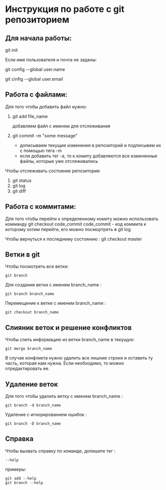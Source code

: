 # Инструкция по работе с git репозиторием

## Для начала работы:
git init

Если имя пользователя и почта не заданы:

git config --global user.name

git cinfig --global user.email

## Работа с файлами:
Для того чтобы добавить файл нужно:
1. git add file_name 

    добавляем файл с именем для отслеживания 

2. git commit -m "some message"

    * дописываем текущие изменения в репозиторий и подписывем их с помощью тега -m
    * если добавить тег -а, то к комиту добавляются все измененные файлы, которые уже отслеживались  

Чтобы отслеживать состояние репозитория:
1. git status
2. git log
3. git diff

## Работа с коммитами: 
Для того чтобы перейти к определенному комиту можно использовать комманду 
git checkout code_commit 
    code_commit - код коммита к которому хотим перейти, его можно посмортреть в git log

Чтобы вернуться к последнему состоянию :
git checkout master

## Ветки в git

Чтобы посмотреть все ветки:

    git branch 

Для создания ветки с именем branch_name :

    git branch branch_name

Перемещение к ветке с именем branch_name :

    git checkout branch_name

## Слияник веток и решение конфликтов

Чтобы слить информацию из ветки branch_name в текущую:

    git merge branch_name

В случае конфликта нужно удалить все лишние строки и оставить ту часть, которая нам нужна. Если необходимо, то можно отредактировать ее. 

## Удаление веток 
Для того чтобы  удалить ветку с именем branch_name :
    
    git branch -d branch_name

Удаление с игнорированием ошибок :

    git branch -D branch_name

## Справка
Чтобы вызвать справку по команде, допишите тег :

    --help
примеры: 

    git add --help
    git branch --help


